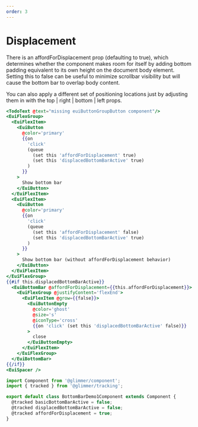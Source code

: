 ```yaml
---
order: 3
---
```


# Displacement

<EuiText>
  <p>
  There is an <EuiCode>affordForDisplacement</EuiCode> prop (defaulting to <EuiCode>true</EuiCode>), which determines
  whether the component makes room for itself by adding bottom padding
  equivalent to its own height on the document <EuiCode @language="html">body</EuiCode> element. Setting this to
  <EuiCode>false</EuiCode> can be useful to minimize scrollbar visibility but will cause the bottom
  bar to overlap body content.
  </p>
  <p>
     You can
    also apply a different set of positioning locations just by adjusting them
    in with the <EuiCode>top | right | bottom | left</EuiCode> props.
  </p>
</EuiText>

```hbs template
<TodoText @text="missing euiButtonGroupButton component"/>
<EuiFlexGroup>
  <EuiFlexItem>
    <EuiButton
      @color='primary'
      {{on
        'click'
        (queue
          (set this 'affordForDisplacement' true)
          (set this 'displacedBottomBarActive' true)
        )
      }}
    >
      Show bottom bar
    </EuiButton>
  </EuiFlexItem>
  <EuiFlexItem>
    <EuiButton
      @color='primary'
      {{on
        'click'
        (queue
          (set this 'affordForDisplacement' false)
          (set this 'displacedBottomBarActive' true)
        )
      }}
    >
      Show bottom bar (without affordForDisplacement behavior)
    </EuiButton>
  </EuiFlexItem>
</EuiFlexGroup>
{{#if this.displacedBottomBarActive}}
  <EuiBottomBar @affordForDisplacement={{this.affordForDisplacement}}>
    <EuiFlexGroup @justifyContent='flexEnd'>
      <EuiFlexItem @grow={{false}}>
        <EuiButtonEmpty
          @color='ghost'
          @size='s'
          @iconType='cross'
          {{on 'click' (set this 'displacedBottomBarActive' false)}}
        >
          close
        </EuiButtonEmpty>
      </EuiFlexItem>
    </EuiFlexGroup>
  </EuiBottomBar>
{{/if}}
<EuiSpacer />
```

```js component
import Component from '@glimmer/component';
import { tracked } from '@glimmer/tracking';

export default class BottomBarDemo1Component extends Component {
  @tracked basicBottomBarActive = false;
  @tracked displacedBottomBarActive = false;
  @tracked affordForDisplacement = true;
}
```
